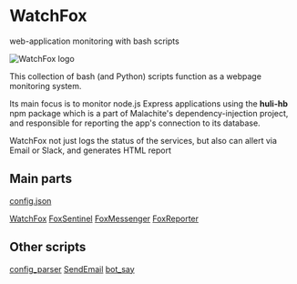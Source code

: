 # WatchFox

web-application monitoring with bash scripts

![WatchFox logo](https://i.imgur.com/3r2k27a.png "WatchFox")

This collection of bash (and Python) scripts function as a webpage monitoring system.

Its main focus is to monitor node.js Express applications using the **huli-hb** npm package which is a part of Malachite's dependency-injection project, and responsible for reporting the app's connection to its database.

WatchFox not just logs the status of the services, but also can allert via Email or Slack, and generates HTML report

## Main parts

[config.json](docs/config.md "The configuration file")

[WatchFox](docs/WatchFox.md "The main wrapper")
[FoxSentinel](docs/FoxSentinel.md "Status checker and logger")
[FoxMessenger](docs/FoxMessenger.md "Status change detection and allerting")
[FoxReporter](docs/FoxReporter.md "HTML report creator")

## Other scripts

[config_parser](docs/config_parser.md "parse config.json")
[SendEmail](docs/SendEmail.md "simple Email sender")
[bot_say](docs/bot_say.md "simple Slack message sender")